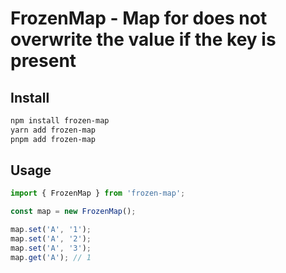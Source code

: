 # FrozenMap - Map for does not overwrite the value if the key is present

## Install

```bash
npm install frozen-map
yarn add frozen-map
pnpm add frozen-map
```

## Usage

```typescript
import { FrozenMap } from 'frozen-map';

const map = new FrozenMap();

map.set('A', '1');
map.set('A', '2');
map.set('A', '3');
map.get('A'); // 1
```
